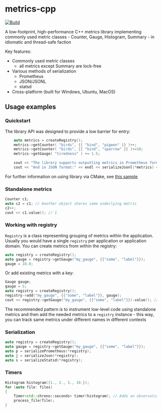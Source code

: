 # metrics-cpp

[![Build](https://github.com/DarkWanderer/metrics-cpp/actions/workflows/build.yml/badge.svg)](https://github.com/DarkWanderer/metrics-cpp/actions/workflows/build.yml)

A low-footprint, high-performance C++ metrics library implementing commonly used metric classes - Counter, Gauge, Histogram, Summary - in idiomatic and thread-safe faction

Key features:

* Commonly used metric classes
  * all metrics except Summary are lock-free
* Various methods of serialization
  * Prometheus
  * JSON/JSONL
  * statsd
* Cross-platform (built for Windows, Ubuntu, MacOS)

## Usage examples

### Quickstart

The library API was designed to provide a low barrier for entry:

```cpp
    auto metrics = createRegistry();
    metrics->getCounter( "birds", {{ "kind", "pigeon" }} )++;
    metrics->getCounter( "birds", {{ "kind", "sparrow" }} )+=10;
    metrics->getGauge( "tiredness" ) += 1.5;
    
    cout << "The library supports outputting metrics in Prometheus format:" << endl << serializePrometheus(*metrics) << endl;
    cout << "And in JSON format:" << endl << serializeJsonl(*metrics) << endl;
```

For further information on using library via CMake, see [this sample](https://github.com/DarkWanderer/metrics-cpp/tree/main/samples/cmake)

### Standalone metrics

```cpp
Counter c1;
auto c2 = c1; // Another object shares same underlying metric
c2++;
cout << c1.value(); // 1
```

### Working with registry

`Registry` is a class representing grouping of metrics within the application. Usually you would have a single `registry` per application or application domain. You can create metrics from within the registry:

```cpp
auto registry = createRegistry();
auto gauge = registry->getGauge("my_gauge", {{"some", "label"}});
gauge = 10.0;
```

Or add existing metrics with a key:

```cpp
Gauge gauge;
gauge = 5;
auto registry = createRegistry();
registry->add("my_gauge", {{"some", "label"}}, gauge);
cout << registry->getGauge("my_gauge", {{"some", "label"}}).value(); // 5
```

The recommended pattern is to instrument low-level code using standalone metrics and then add the needed metrics to a `registry` instance - this way, you can track same metrics under different names in different contexts

### Serialization

```cpp
auto registry = createRegistry();
auto gauge = registry->getGauge("my_gauge", {{"some", "label"}});
auto p = serializePrometheus(*registry);
auto j = serializeJson(*registry);
auto s = serializeStatsd(*registry);
```

### Timers

```cpp
Histogram histogram({1., 2., 5., 10.});
for (auto file: files)
{
    Timer<std::chrono::seconds> timer(histogram); // Adds an observation to the histogram on scope exit
    process_file(file);
}
```
